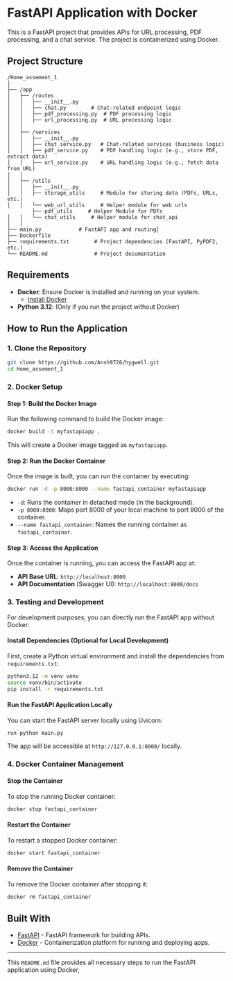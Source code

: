 
# FastAPI Application with Docker

This is a FastAPI project that provides APIs for URL processing, PDF processing, and a chat service. The project is containerized using Docker.

## Project Structure

```
/Home_assement_1
│
├── /app
│   ├── /routes
│   │   ├── __init__.py
│   │   ├── chat.py        # Chat-related endpoint logic
│   │   ├── pdf_processing.py  # PDF processing logic
│   │   ├── url_processing.py  # URL processing logic
│   │
│   ├── /services
│   │   ├── __init__.py
│   │   ├── chat_service.py   # Chat-related services (business logic)
│   │   ├── pdf_service.py    # PDF handling logic (e.g., store PDF, extract data)
│   │   ├── url_service.py    # URL handling logic (e.g., fetch data from URL)
│   │
│   ├── /utils
│   │   ├── __init__.py
│   │   ├── storage_utils     # Module for storing data (PDFs, URLs, etc.)
│   │   └── web_url_utils     # Helper module for web urls
        ├── pdf_utils     # Helper Module for PDFs
│   │   └── chat_utils     # Helper module for chat_api
│   │  
├── main.py            # FastAPI app and routing│
├── Dockerfile
├── requirements.txt        # Project dependencies (FastAPI, PyPDF2, etc.)
└── README.md               # Project documentation
```

## Requirements

- **Docker**: Ensure Docker is installed and running on your system.
  - [Install Docker](https://docs.docker.com/get-docker/)
- **Python 3.12**: (Only if you run the project without Docker)

## How to Run the Application

### 1. Clone the Repository

```bash
git clone https://github.com/Ansh9728/hygwell.git
cd Home_assement_1
```

### 2. Docker Setup

#### Step 1: Build the Docker Image

Run the following command to build the Docker image:

```bash
docker build -t myfastapiapp .
```

This will create a Docker image tagged as `myfastapiapp`.

#### Step 2: Run the Docker Container

Once the image is built, you can run the container by executing:

```bash
docker run -d -p 8000:8000 --name fastapi_container myfastapiapp
```

- `-d`: Runs the container in detached mode (in the background).
- `-p 8000:8000`: Maps port 8000 of your local machine to port 8000 of the container.
- `--name fastapi_container`: Names the running container as `fastapi_container`.

#### Step 3: Access the Application

Once the container is running, you can access the FastAPI app at:

- **API Base URL**: `http://localhost:8000`
- **API Documentation** (Swagger UI): `http://localhost:8000/docs`

### 3. Testing and Development

For development purposes, you can directly run the FastAPI app without Docker:

#### Install Dependencies (Optional for Local Development)

First, create a Python virtual environment and install the dependencies from `requirements.txt`:

```bash
python3.12 -m venv venv
source venv/bin/activate
pip install -r requirements.txt
```

#### Run the FastAPI Application Locally

You can start the FastAPI server locally using Uvicorn:

```bash
run python main.py
```

The app will be accessible at `http://127.0.0.1:8000/` locally.

### 4. Docker Container Management

#### Stop the Container

To stop the running Docker container:

```bash
docker stop fastapi_container
```

#### Restart the Container

To restart a stopped Docker container:

```bash
docker start fastapi_container
```

#### Remove the Container

To remove the Docker container after stopping it:

```bash
docker rm fastapi_container
```


## Built With

- [FastAPI](https://fastapi.tiangolo.com/) - FastAPI framework for building APIs.
- [Docker](https://www.docker.com/) - Containerization platform for running and deploying apps.

---

This `README.md` file provides all necessary steps to run the FastAPI application using Docker, 
